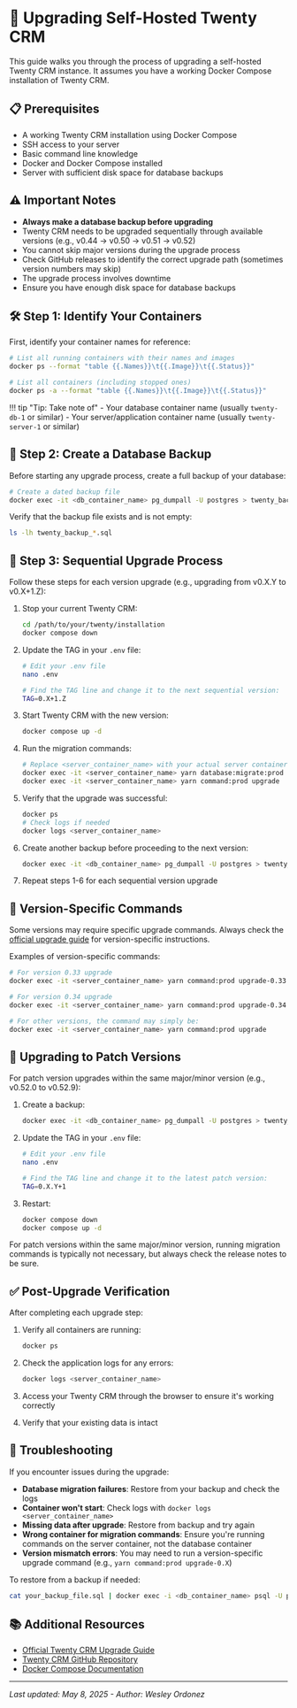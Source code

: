 # 🔄 Upgrading Self-Hosted Twenty CRM

This guide walks you through the process of upgrading a self-hosted Twenty CRM instance. It assumes you have a working Docker Compose installation of Twenty CRM.

## 📋 Prerequisites

- A working Twenty CRM installation using Docker Compose
- SSH access to your server
- Basic command line knowledge
- Docker and Docker Compose installed
- Server with sufficient disk space for database backups

## ⚠️ Important Notes

- **Always make a database backup before upgrading**
- Twenty CRM needs to be upgraded sequentially through available versions (e.g., v0.44 → v0.50 → v0.51 → v0.52)
- You cannot skip major versions during the upgrade process
- Check GitHub releases to identify the correct upgrade path (sometimes version numbers may skip)
- The upgrade process involves downtime
- Ensure you have enough disk space for database backups

## 🛠️ Step 1: Identify Your Containers

First, identify your container names for reference:

```bash
# List all running containers with their names and images
docker ps --format "table {{.Names}}\t{{.Image}}\t{{.Status}}"

# List all containers (including stopped ones)
docker ps -a --format "table {{.Names}}\t{{.Image}}\t{{.Status}}"
```

!!! tip "Tip: Take note of"
    - Your database container name (usually `twenty-db-1` or similar)
    - Your server/application container name (usually `twenty-server-1` or similar)

## 💾 Step 2: Create a Database Backup

Before starting any upgrade process, create a full backup of your database:

```bash
# Create a dated backup file
docker exec -it <db_container_name> pg_dumpall -U postgres > twenty_backup_$(date +%Y%m%d).sql
```

Verify that the backup file exists and is not empty:

```bash
ls -lh twenty_backup_*.sql
```

## 🔄 Step 3: Sequential Upgrade Process

Follow these steps for each version upgrade (e.g., upgrading from v0.X.Y to v0.X+1.Z):

1. Stop your current Twenty CRM:

    ```bash
    cd /path/to/your/twenty/installation
    docker compose down
    ```

2. Update the TAG in your `.env` file:

    ```bash
    # Edit your .env file
    nano .env

    # Find the TAG line and change it to the next sequential version:
    TAG=0.X+1.Z
    ```

3. Start Twenty CRM with the new version:

    ```bash
    docker compose up -d
    ```

4. Run the migration commands:

    ```bash
    # Replace <server_container_name> with your actual server container name
    docker exec -it <server_container_name> yarn database:migrate:prod
    docker exec -it <server_container_name> yarn command:prod upgrade
    ```

5. Verify that the upgrade was successful:

    ```bash
    docker ps
    # Check logs if needed
    docker logs <server_container_name>
    ```

6. Create another backup before proceeding to the next version:

    ```bash
    docker exec -it <db_container_name> pg_dumpall -U postgres > twenty_backup_v<version>_$(date +%Y%m%d).sql
    ```

7. Repeat steps 1-6 for each sequential version upgrade

## 🔄 Version-Specific Commands

Some versions may require specific upgrade commands. Always check the [official upgrade guide](https://twenty.com/developers/section/self-hosting/upgrade-guide) for version-specific instructions.

Examples of version-specific commands:

```bash
# For version 0.33 upgrade
docker exec -it <server_container_name> yarn command:prod upgrade-0.33

# For version 0.34 upgrade
docker exec -it <server_container_name> yarn command:prod upgrade-0.34

# For other versions, the command may simply be:
docker exec -it <server_container_name> yarn command:prod upgrade
```

## 🔄 Upgrading to Patch Versions

For patch version upgrades within the same major/minor version (e.g., v0.52.0 to v0.52.9):

1. Create a backup:

    ```bash
    docker exec -it <db_container_name> pg_dumpall -U postgres > twenty_backup_$(date +%Y%m%d).sql
    ```

2. Update the TAG in your `.env` file:

    ```bash
    # Edit your .env file
    nano .env

    # Find the TAG line and change it to the latest patch version:
    TAG=0.X.Y+1
    ```

3. Restart:

    ```bash
    docker compose down
    docker compose up -d
    ```

For patch versions within the same major/minor version, running migration commands is typically not necessary, but always check the release notes to be sure.

## ✅ Post-Upgrade Verification

After completing each upgrade step:

1. Verify all containers are running:

    ```bash
    docker ps
    ```

2. Check the application logs for any errors:

    ```bash
    docker logs <server_container_name>
    ```

3. Access your Twenty CRM through the browser to ensure it's working correctly

4. Verify that your existing data is intact

## 🔧 Troubleshooting

If you encounter issues during the upgrade:

- **Database migration failures**: Restore from your backup and check the logs
- **Container won't start**: Check logs with `docker logs <server_container_name>`
- **Missing data after upgrade**: Restore from backup and try again
- **Wrong container for migration commands**: Ensure you're running commands on the server container, not the database container
- **Version mismatch errors**: You may need to run a version-specific upgrade command (e.g., `yarn command:prod upgrade-0.X`)

To restore from a backup if needed:

```bash
cat your_backup_file.sql | docker exec -i <db_container_name> psql -U postgres
```

## 📚 Additional Resources

- [Official Twenty CRM Upgrade Guide](https://twenty.com/developers/section/self-hosting/upgrade-guide)
- [Twenty CRM GitHub Repository](https://github.com/twentyhq/twenty)
- [Docker Compose Documentation](https://docs.docker.com/compose/)

---

*Last updated: May 8, 2025 - Author: Wesley Ordonez*
